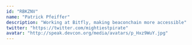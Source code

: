 ```yaml
---
id: "RBKZNV"
name: "Patrick Pfeiffer"
description: "Working at Bitfly, making beaconchain more accessible"
twitter: "https://twitter.com/mightiestpirate"
avatar: "http://speak.devcon.org/media/avatars/p_Hxz9WuY.jpg"
---
```

